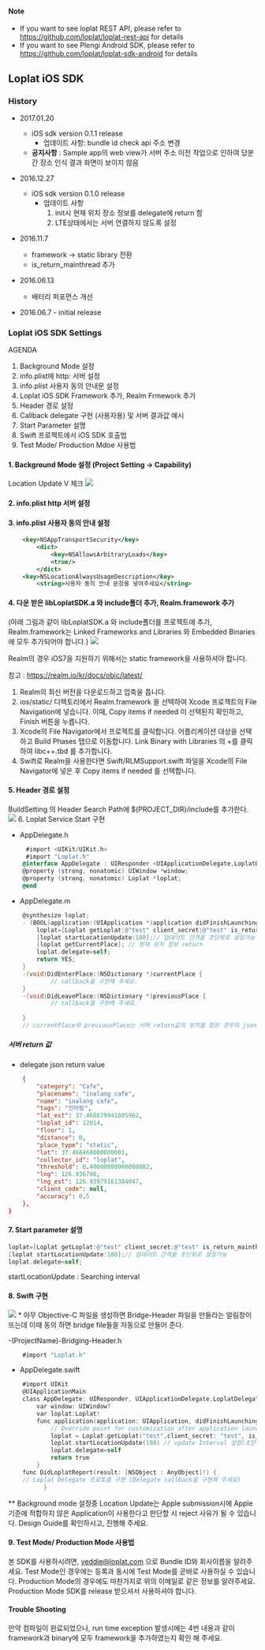 #### Note ####
* If you want to see loplat REST API, please refer to https://github.com/loplat/loplat-rest-api for details
* If you want to see Plengi Android SDK, please refer to https://github.com/loplat/loplat-sdk-android for details  

## Loplat iOS SDK

### History
* 2017.01.20
    - iOS sdk version 0.1.1 release
        - 업데이트 사항: bundle id check api 주소 변경
    - **공지사항** : Sample app의 web view가 서버 주소 이전 작업으로 인하여 당분간 장소 인식 결과 화면이 보이지 않음

* 2016.12.27
    - iOS sdk version 0.1.0 release
        - 업데이트 사항
            1. init시 현재 위치 장소 정보를 delegate에 return 함
            2. LTE상태에서는 서버 연결하지 않도록 설정

* 2016.11.7
    - framework -> static library 전환
    - is_return_mainthread 추가

* 2016.06.13 
	- 배터리 퍼포먼스 개선

* 2016.06.7 - initial release

### Loplat iOS SDK Settings

AGENDA

1. Background Mode 설정 
2. info.plist에 http: 서버 설정
3. info.plist 사용자 동의 안내문 설정 
4. Loplat iOS SDK Framework 추가, Realm Frmework 추가 
5. Header 경로 설정
6. Callback delegate 구현 (사용자용) 및 서버 결과값 예시
7. Start Parameter 설명
8. Swift 프로젝트에서 iOS SDK 호출법
9. Test Mode/ Production Mdoe 사용법

#### 1. Background Mode 설정 (Project Setting → Capability)
Location Update V 체크
<img src="http://i.imgur.com/MFeYHIT.png">
#### 2. info.plist http 서버 설정
#### 3. info.plist 사용자 동의 안내 설정
~~~xml
    <key>NSAppTransportSecurity</key>
        <dict>
            <key>NSAllowsArbitraryLoads</key>
            <true/>
        </dict>
    <key>NSLocationAlwaysUsageDescription</key>
        <string>사용자 동의 안내 문장을 넣어주세요</string>
~~~
#### 4. 다운 받은 libLoplatSDK.a 와 include폴더 추가, Realm.framework 추가
(아래 그림과 같이 libLoplatSDK.a 와 include폴더를 프로젝트에 추가, Realm.framework는 Linked Frameworks and Libraries 와 Embedded Binaries에 모두 추가되어야 합니다.)
<img src = "http://i.imgur.com/jM3yFVC.png">

Realm의 경우 iOS7을 지원하기 위해서는 static framework을 사용하셔야 합니다. 

참고 : https://realm.io/kr/docs/objc/latest/

1. Realm의 최신 버전을 다운로드하고 압축을 풉니다. 
2. ios/static/ 디렉토리에서 Realm.framework 을 선택하여 Xcode 프로젝트의 File Navigation에 넣습니다. 이때, Copy items if needed 이 선택된지 확인하고, Finish 버튼을 누릅니다. 
3. Xcode의 File Navigator에서 프로젝트를 클릭합니다. 어플리케이션 대상을 선택하고 Build Phases 탭으로 이동합니다. Link Binary with Libraries 의 +를 클릭하여 libc++.tbd 를 추가합니다. 
4. Swift로 Realm을 사용한다면 Swift/RLMSupport.swift 파일을 Xcode의 File Navigator에 넣은 후 Copy items if needed 를 선택합니다.


#### 5. Header 경로 설정 
BuildSetting 의 Header Search Path에 $(PROJECT_DIR)/include를 추가한다.
<img src = "http://i.imgur.com/arvY1NX.png">
6. Loplat Service Start 구현
*   AppDelegate.h
~~~objectivec
     #import <UIKit/UIKit.h>
     #import "Loplat.h"
    @interface AppDelegate : UIResponder <UIApplicationDelegate,LoplatDelegate>
    @property (strong, nonatomic) UIWindow *window;
    @property (strong, nonatomic) Loplat *loplat;
    @end
~~~

*   AppDelegate.m
~~~objectivec
    @synthesize loplat;
    - (BOOL)application:(UIApplication *)application didFinishLaunchingWithOptions:(NSDictionary *)launchOptions {
        loplat=[Loplat getLoplat:@"test" client_secret:@"test" is_return_mainthread:NO]; // client_id,client_secret, is_return_mainthread : delegate를 메인스레드에서 실행여부를 입력
        [loplat startLocationUpdate:180];// 업데이트 간격을 초단위로 설정가능
        [loplat getCurrentPlace]; // 현재 위치 정보 return
        loplat.delegate=self;
        return YES;
    }
	-(void)DidEnterPlace:(NSDictionary *)currentPlace {
			// callback을 구현해 주세요.     
	}
	-(void)DidLeavePlace:(NSDictionary *)previousPlace {
			// callback을 구현해 주세요. 
    
	}
	// currentPlace와 previousPlace는 서버 return값의 위치를 찾은 경우의 json의 place tag와 같은 정보입니다. 
~~~

##### 서버 return 값
* delegate json return value 

~~~json
    {
		"category": "Cafe",
		"placename": "inalang cafe",
		"name": "inalang cafe",
		"tags": "인아랑",
		"lat_est": 37.468679941805902,
		"loplat_id": 12014,
		"floor": 1,
		"distance": 0,
		"place_type": "static",
		"lat": 37.468468000000001,
		"collector_id": "loplat",
		"threshold": 0.40000000000000002,
		"lng": 126.936708,
		"lng_est": 126.93979161384047,
		"client_code": null,
		"accuracy": 0.5
	},
}
~~~

#### 7. Start parameter 설명
~~~objectivec
loplat=[Loplat getLoplat:@"test" client_secret:@"test" is_return_mainthread:NO]
[loplat startLocationUpdate:180];// 업데이트 간격을 초단위로 설정가능
loplat.delegate=self;
~~~
startLocationUpdate : Searching interval 

#### 8. Swift 구현
<img src ="http://i.imgur.com/JCJcinH.png">
*   아무 Objective-C 파일을 생성하면 Bridge-Header 파일을 만들라는 알림창이 뜨는데 이때 동의 하면 bridge file들을 자동으로 만들어 준다.

-(ProjectName)-Bridging-Header.h
~~~objectivec
    #import "Loplat.h"
~~~
*   AppDelegate.swift
~~~objectivec
    #import UIKit
    @UIApplicationMain
    class AppDelegate: UIResponder, UIApplicationDelegate,LoplatDelegate {
        var window: UIWindow?
        var loplat:Loplat!
        func application(application: UIApplication, didFinishLaunchingWithOptions launchOptions: [NSObject: AnyObject]?) -> Bool {
            // Override point for customization after application launch.
            loplat = Loplat.getLoplat("test",client_secret: "test", is_return_mainthread:false) // client_id,client_secret 설정, is_return_mainthread :delegate를 메인스레드에서 실행여부
            loplat.startLocationUpdate(180) // update Interval 설정(초단위)
            loplat.delegate=self
            return true
        }
    func DidLoplatReport(result: [NSObject : AnyObject]!) {
    // Loplat Delegate 프로토콜 구현 (Delegate callback을 구현해 주세요)
          }  
~~~
** Background mode 설정중 Location Update는 Apple submission시에 Apple 기준에 적합하지 않은 Application이 사용한다고 판단할 시 reject 사유가 될 수 있습니다. Design Guide를 확인하시고, 진행해 주세요.  
#### 9. Test Mode/ Production Mode 사용법 
본 SDK를 사용하시려면, yeddie@loplat.com 으로 Bundle ID와 회사이름을 알려주세요. Test Mode인 경우에는 등록과 동시에 Test Mode를 곧바로 사용하실 수 있습니다. Production Mode의 경우에도 마찬가지로 위의 이메일로 같은 정보를 알려주세요. Production Mode SDK를 release 받으셔서 사용하셔야 합니다. 
#### Trouble Shooting
만약 컴파일이 완료되었으나, run time exception 발생시에는 4번 내용과 같이 framework과 binary에 모두 framework을 추가하였는지 확인 해 주세요.
